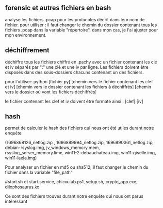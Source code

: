 ## forensic et autres fichiers en bash

analyse les fichiers .pcap pour les protocoles décrit dans leur nom de fichier.
pour utiliser : il faut changer le chemin du dossier contenant tous les fichiers .pcap dans la variable "répertoire", dans mon cas, je l'ai ajuster pour mon environnement.

## déchiffrement

déchiffre tous les fichiers chiffré en .pachy avec un fichier contenant les clé et iv séparés par ":" une clé et une iv par ligne. 
Les fichiers doivent être disposés dans des sous-dossiers chacuns contenant un des fichiers. 

pour l'utiliser:
python [fichier.py] [chemin vers le fichier contenant les clef et iv] [chemin vers le dossier contenant les fichiers à déchiffrés] [chemin vers le dossier où vont les fichiers déchiffrés]

le fichier contenant les clef et iv doivent être formaté ainsi : [clef]:[iv]

## hash

permet de calculer le hash des fichiers qui nous ont été utiles durant notre enquête 

(1696868126_netlog.zip , 1696889994_netlog.zip, 1696890361_netlog.zip, debian-rsyslog.img, jv_windows_memory.mem, rsyslog_server_memory.lime, win11-2-debauchateau.img, win11-giselle.img, win11-laela.img)

Pour analyser un fichier en md5 ou sha512, il faut changer le chemin du fichier dans la variable "file_path"

#start.sh et start.service, chicxulub.ps1, setup.sh, crypto_app.exe, dilophosaurus.ko 

Ce sont des fichiers trouvés durant notre enquête qui nous ont parus intéressant
